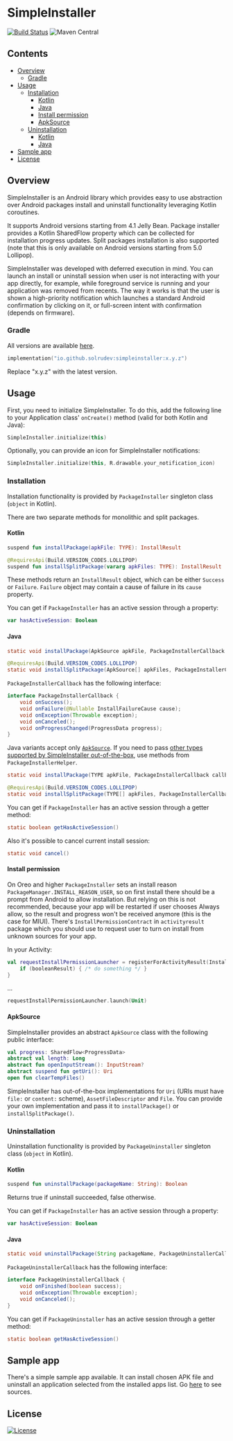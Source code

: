# SimpleInstaller
[![Build Status](https://github.com/solrudev/SimpleInstaller/workflows/Publish/badge.svg)](https://github.com/solrudev/SimpleInstaller/actions?query=workflow%3A%22Publish%22)
![Maven Central](https://img.shields.io/maven-central/v/io.github.solrudev/simpleinstaller.svg)

## Contents
* [Overview](#overview)
    + [Gradle](#gradle)
* [Usage](#usage)
    + [Installation](#installation)
        - [Kotlin](#kotlin)
        - [Java](#java)
        - [Install permission](#install-permission)
        - [ApkSource](#apksource)
    + [Uninstallation](#uninstallation)
        - [Kotlin](#kotlin-1)
        - [Java](#java-1)
* [Sample app](#sample-app)
* [License](#license)

## Overview
SimpleInstaller is an Android library which provides easy to use abstraction over Android packages install and uninstall functionality leveraging Kotlin coroutines.

It supports Android versions starting from 4.1 Jelly Bean. Package installer provides a Kotlin SharedFlow property which can be collected for installation progress updates. Split packages installation is also supported (note that this is only available on Android versions starting from 5.0 Lollipop).

SimpleInstaller was developed with deferred execution in mind. You can launch an install or uninstall session when user is not interacting with your app directly, for example, while foreground service is running and your application was removed from recents. The way it works is that the user is shown a high-priority notification which launches a standard Android confirmation by clicking on it, or full-screen intent with confirmation (depends on firmware).

### Gradle
All versions are available [here](https://s01.oss.sonatype.org/#nexus-search;gav~io.github.solrudev~simpleinstaller~~~).
```kotlin
implementation("io.github.solrudev:simpleinstaller:x.y.z")
```
Replace "x.y.z" with the latest version.

## Usage
First, you need to initialize SimpleInstaller. To do this, add the following line to your Application class' `onCreate()` method (valid for both Kotlin and Java):
```kotlin
SimpleInstaller.initialize(this)
```
Optionally, you can provide an icon for SimpleInstaller notifications:
```kotlin
SimpleInstaller.initialize(this, R.drawable.your_notification_icon)
```

### Installation
Installation functionality is provided by `PackageInstaller` singleton class (`object` in Kotlin).

There are two separate methods for monolithic and split packages.

#### Kotlin
```kotlin
suspend fun installPackage(apkFile: TYPE): InstallResult
```
```kotlin
@RequiresApi(Build.VERSION_CODES.LOLLIPOP)
suspend fun installSplitPackage(vararg apkFiles: TYPE): InstallResult
```
These methods return an `InstallResult` object, which can be either `Success` or `Failure`. `Failure` object may contain a cause of failure in its `cause` property.

You can get if `PackageInstaller` has an active session through a property:
```kotlin
var hasActiveSession: Boolean
```

#### Java
```java
static void installPackage(ApkSource apkFile, PackageInstallerCallback callback)
```
```java
@RequiresApi(Build.VERSION_CODES.LOLLIPOP)
static void installSplitPackage(ApkSource[] apkFiles, PackageInstallerCallback callback)
```
`PackageInstallerCallback` has the following interface:
```java
interface PackageInstallerCallback {
    void onSuccess();
    void onFailure(@Nullable InstallFailureCause cause);
    void onException(Throwable exception);
    void onCanceled();
    void onProgressChanged(ProgressData progress);
}
```
Java variants accept only [`ApkSource`](#ApkSource). If you need to pass [other types supported by SimpleInstaller out-of-the-box](#ApkSource), use methods from `PackageInstallerHelper`.
```java
static void installPackage(TYPE apkFile, PackageInstallerCallback callback)
```
```java
@RequiresApi(Build.VERSION_CODES.LOLLIPOP)
static void installSplitPackage(TYPE[] apkFiles, PackageInstallerCallback callback)
```
You can get if `PackageInstaller` has an active session through a getter method:
```java
static boolean getHasActiveSession()
```
Also it's possible to cancel current install session:
```java
static void cancel()
```

#### Install permission
On Oreo and higher `PackageInstaller` sets an install reason `PackageManager.INSTALL_REASON_USER`, so on first install there should be a prompt from Android to allow installation. But relying on this is not recommended, because your app will be restarted if user chooses Always allow, so the result and progress won't be received anymore (this is the case for MIUI). There's `InstallPermissionContract` in `activityresult` package which you should use to request user to turn on install from unknown sources for your app.

In your Activity:
```kotlin
val requestInstallPermissionLauncher = registerForActivityResult(InstallPermissionContract()) { booleanResult ->
	if (booleanResult) { /* do something */ }
}
```
...
```kotlin
requestInstallPermissionLauncher.launch(Unit)
```

#### ApkSource
SimpleInstaller provides an abstract `ApkSource` class with the following public interface:
```kotlin
val progress: SharedFlow<ProgressData>
abstract val length: Long
abstract fun openInputStream(): InputStream?
abstract suspend fun getUri(): Uri
open fun clearTempFiles()
```
SimpleInstaller has out-of-the-box implementations for `Uri` (URIs must have `file:` or `content:` scheme), `AssetFileDescriptor` and `File`. You can provide your own implementation and pass it to `installPackage()` or `installSplitPackage()`.

### Uninstallation
Uninstallation functionality is provided by `PackageUninstaller` singleton class (`object` in Kotlin).

#### Kotlin
```kotlin
suspend fun uninstallPackage(packageName: String): Boolean
```
Returns true if uninstall succeeded, false otherwise.

You can get if `PackageInstaller` has an active session through a property:
```kotlin
var hasActiveSession: Boolean
```

#### Java
```java
static void uninstallPackage(String packageName, PackageUninstallerCallback callback)
```
`PackageUninstallerCallback` has the following interface:
```java
interface PackageUninstallerCallback {
    void onFinished(boolean success);
    void onException(Throwable exception);
    void onCanceled();
}
```
You can get if `PackageUninstaller` has an active session through a getter method:
```java
static boolean getHasActiveSession()
```

## Sample app
There's a simple sample app available. It can install chosen APK file and uninstall an application selected from the installed apps list. Go [here](https://github.com/solrudev/SimpleInstaller/tree/master/sampleapp) to see sources.

## License
[![License](https://img.shields.io/badge/License-Apache_2.0-blue.svg)](https://github.com/solrudev/SimpleInstaller/blob/master/LICENSE)